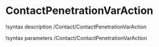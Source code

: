 <!-- MOOSE Documentation Stub: Remove this when content is added. -->

# ContactPenetrationVarAction
!syntax description /Contact/ContactPenetrationVarAction

!syntax parameters /Contact/ContactPenetrationVarAction
